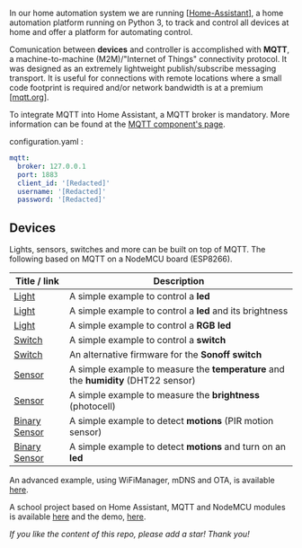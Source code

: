 In our home automation system we are running [[Home-Assistant](https://github.com/home-assistant/home-assistant)], a home automation platform running on Python 3, to track and control all devices at home and offer a platform for automating control. 

Comunication between **devices** and controller is accomplished with **MQTT**, a machine-to-machine (M2M)/"Internet of Things" connectivity protocol. It was designed as an extremely lightweight publish/subscribe messaging transport. It is useful for connections with remote locations where a small code footprint is required and/or network bandwidth is at a premium [[mqtt.org](http://mqtt.org)].

To integrate MQTT into Home Assistant, a MQTT broker is mandatory. More information can be found at the [MQTT component's page](https://home-assistant.io/components/mqtt/).

configuration.yaml :
```yaml
mqtt:
  broker: 127.0.0.1
  port: 1883
  client_id: '[Redacted]'
  username: '[Redacted]'
  password: '[Redacted]'
```

## Devices
Lights, sensors, switches and more can be built on top of MQTT. The following based on MQTT on a NodeMCU board (ESP8266).

| Title / link     							              	| Description        											                              | 
|-----------------------------------------------|-----------------------------------------------------------------------|
| [Light](/ha_mqtt_light)     				        	| A simple example to control a **led**     					                	|
| [Light](/ha_mqtt_light_with_brightness)     	| A simple example to control a **led** and its brightness	          	|
| [Light](/ha_mqtt_rgb_light) 				        	| A simple example to control a **RGB led** 				              	    |
| [Switch](/ha_mqtt_switch)   				        	| A simple example to control a **switch**  	
| [Switch](https://github.com/mertenats/sonoff)   				        	| An alternative firmware for the **Sonoff switch**  					                 	| | 
| [Sensor](/ha_mqtt_sensor_dht22) 			      	| A simple example to measure the **temperature** and the **humidity** (DHT22 sensor)|
| [Sensor](/ha_mqtt_sensor_photocell) 		    	| A simple example to measure the **brightness** (photocell)|
| [Binary Sensor](/ha_mqtt_binary_sensor_pir) 	| A simple example to detect **motions** (PIR motion sensor)|
| [Binary Sensor](/ha_mqtt_pir_led) 				    | A simple example to detect **motions** and turn on an **led**|


An advanced example, using WiFiManager, mDNS and OTA, is available [here](/ha_mqtt_light_with_WiFiManager_mDNS_and_OTA).

A school project based on Home Assistant, MQTT and NodeMCU modules is available [here](openhome) and the demo, [here](https://www.youtube.com/watch?v=Vh-vzFPCF2U).

*If you like the content of this repo, please add a star! Thank you!*
